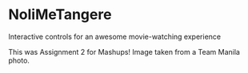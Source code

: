 NoliMeTangere
=============

Interactive controls for an awesome movie-watching experience

This was Assignment 2 for Mashups! 
Image taken from a Team Manila photo.
